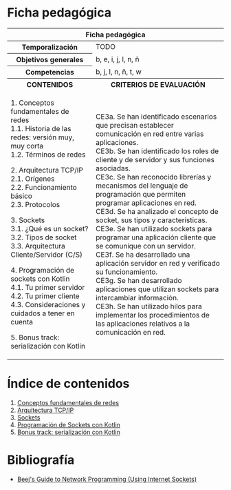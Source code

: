 # Ficha pedagógica

<table>
  <thead>
    <tr><th colspan="2">Ficha pedagógica</th></tr>
  </thead>
  <tbody>
    <tr>
      <th>Temporalización</th><td>TODO</td>
    </tr>
    <tr>
      <th>Objetivos generales</th><td>b, e, i, j, l, n, ñ</td>
    </tr>
    <tr>
      <th>Competencias</th><td>b, j, l, n, ñ, t, w</td>
    </tr>
    <tr>
      <th>CONTENIDOS</th>
      <th>CRITERIOS DE EVALUACIÓN</th>
    </tr>
    <tr>
      <td>
        <p>
          1. Conceptos fundamentales de redes<br>
          1.1. Historia de las redes: versión muy, muy corta<br>
          1.2. Términos de redes<br>
        </p>
        <p>
          2. Arquitectura TCP/IP<br>
          2.1. Orígenes<br>
          2.2. Funcionamiento básico<br>
          2.3. Protocolos
        </p>
        <p>
          3. Sockets<br>
          3.1. ¿Qué es un socket?<br>
          3.2. Tipos de socket<br>
          3.3. Arquitectura Cliente/Servidor (C/S)
        </p>
        <p>
          4. Programación de sockets con Kotlin<br>
          4.1. Tu primer servidor<br>
          4.2. Tu primer cliente<br>
          4.3. Consideraciones y cuidados a tener en cuenta
        </p>
        <p>
          5. Bonus track: serialización con Kotlin
        </p>
      </td>
      <td>
        CE3a. Se han identificado escenarios que precisan establecer comunicación en red entre varias aplicaciones.<br>
        CE3b. Se han identificado los roles de cliente y de servidor y sus funciones asociadas.<br>
        CE3c. Se han reconocido librerías y mecanismos del lenguaje de programación que permiten programar aplicaciones en red.<br>
        CE3d. Se ha analizado el concepto de socket, sus tipos y características.<br>
        CE3e. Se han utilizado sockets para programar una aplicación cliente que se comunique con un servidor.<br>
        CE3f. Se ha desarrollado una aplicación servidor en red y verificado su funcionamiento.<br>
        CE3g. Se han desarrollado aplicaciones que utilizan sockets para intercambiar información.<br>
        CE3h. Se han utilizado hilos para implementar los procedimientos de las aplicaciones relativos a la comunicación en red.
      </td>
    </tr>
  </tbody>
</table>

# Índice de contenidos

1. [Conceptos fundamentales de redes](01_redes.md)
2. [Arquitectura TCP/IP](02_tcp_ip.md)
3. [Sockets](03_sockets.md)
4. [Programación de Sockets con Kotlin](04_programacion_sockets.md)
5. [Bonus track: serialización con Kotlin](05_serializacion.md)

# Bibliografía

- [Beej's Guide to Network Programming (Using Internet Sockets)](https://beej.us/guide/bgnet/)
